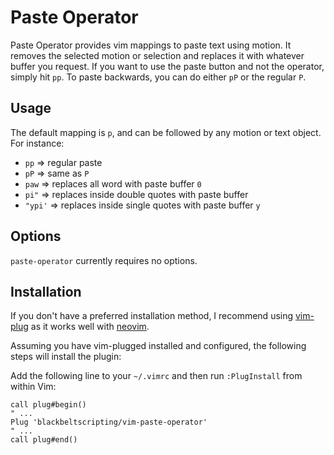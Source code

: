 Paste Operator
==============

Paste Operator provides vim mappings to paste text using motion.  It removes
the selected motion or selection and replaces it with whatever buffer you
request.  If you want to use the paste button and not the operator, simply
hit `pp`. To paste backwards, you can do either `pP` or the regular `P`.

Usage
-----

The default mapping is `p`, and can be followed by any motion or text
object. For instance:

- `pp`    => regular paste
- `pP`    => same as `P`
- `paw`   => replaces all word with paste buffer `0`
- `pi"`   => replaces inside double quotes with paste buffer
- `"ypi'` => replaces inside single quotes with paste buffer `y`


Options
-------

`paste-operator` currently requires no options.


Installation
------------

If you don't have a preferred installation method, I recommend using
[vim-plug](https://github.com/junegunn/vim-plug) as it works well with
[neovim](https://neovim.io/).

Assuming you have vim-plugged installed and configured, the following steps will
install the plugin:

Add the following line to your `~/.vimrc` and then run `:PlugInstall` from
within Vim:

``` vim
call plug#begin()
" ...
Plug 'blackbeltscripting/vim-paste-operator'
" ...
call plug#end()
```

